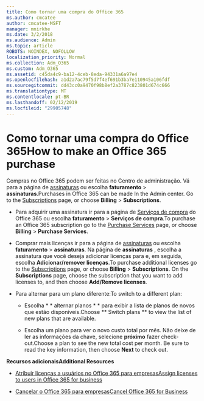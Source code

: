 ```yaml
---
title: Como tornar uma compra do Office 365
ms.author: cmcatee
author: cmcatee-MSFT
manager: mnirkhe
ms.date: 3/2/2018
ms.audience: Admin
ms.topic: article
ROBOTS: NOINDEX, NOFOLLOW
localization_priority: Normal
ms.collection: Adm_O365
ms.custom: Adm_O365
ms.assetid: c45da4c9-ba12-4ceb-8eda-94331a6a97e4
ms.openlocfilehash: a1d2a7ac79f5d7f4ef691b3ba7e110945a106fdf
ms.sourcegitcommit: dd43cc0a9470f98b8ef2a3787c823801d674c666
ms.translationtype: MT
ms.contentlocale: pt-BR
ms.lasthandoff: 02/12/2019
ms.locfileid: "29905748"
---
```

# <a name="how-to-make-an-office-365-purchase"></a><span data-ttu-id="0b4a7-102">Como tornar uma compra do Office 365</span><span class="sxs-lookup"><span data-stu-id="0b4a7-102">How to make an Office 365 purchase</span></span>

<span data-ttu-id="0b4a7-p101">Compras no Office 365 podem ser feitas no Centro de administração. Vá para a página de [assinaturas](https://go.microsoft.com/fwlink/p/?linkid=842054) ou escolha **faturamento** \> **assinaturas**.</span><span class="sxs-lookup"><span data-stu-id="0b4a7-p101">Purchases in Office 365 can be made In the Admin center. Go to the [Subscriptions](https://go.microsoft.com/fwlink/p/?linkid=842054) page, or choose **Billing** \> **Subscriptions**.</span></span>
  
- <span data-ttu-id="0b4a7-105">Para adquirir uma assinatura ir para a página de [Serviços de compra](https://go.microsoft.com/fwlink/p/?linkid=868433) do Office 365 ou escolha **faturamento** \> **Serviços de compra**.</span><span class="sxs-lookup"><span data-stu-id="0b4a7-105">To purchase an Office 365 subscription go to the [Purchase Services](https://go.microsoft.com/fwlink/p/?linkid=868433) page, or choose **Billing** \> **Purchase Services**.</span></span>
    
- <span data-ttu-id="0b4a7-p102">Comprar mais licenças ir para a página de [assinaturas](https://go.microsoft.com/fwlink/p/?linkid=842054) ou escolha **faturamento** \> **assinaturas**. Na página de **assinaturas** , escolha a assinatura que você deseja adicionar licenças para e, em seguida, escolha **Adicionar/remover licenças**.</span><span class="sxs-lookup"><span data-stu-id="0b4a7-p102">To purchase additional licenses go to the [Subscriptions](https://go.microsoft.com/fwlink/p/?linkid=842054) page, or choose **Billing** \> **Subscriptions**. On the **Subscriptions** page, choose the subscription that you want to add licenses to, and then choose **Add/Remove licenses**.</span></span>
    
- <span data-ttu-id="0b4a7-108">Para alternar para um plano diferente:</span><span class="sxs-lookup"><span data-stu-id="0b4a7-108">To switch to a different plan:</span></span>
    
  - <span data-ttu-id="0b4a7-109">Escolha \* \* alternar planos \* \* para exibir a lista de planos de novos que estão disponíveis.</span><span class="sxs-lookup"><span data-stu-id="0b4a7-109">Choose \*\* Switch plans \*\* to view the list of new plans that are available.</span></span> 
    
  - <span data-ttu-id="0b4a7-p103">Escolha um plano para ver o novo custo total por mês. Não deixe de ler as informações da chave, selecione **próximo** fazer check-out.</span><span class="sxs-lookup"><span data-stu-id="0b4a7-p103">Choose a plan to see the new total cost per month. Be sure to read the key information, then choose **Next** to check out.</span></span> 
    
 <span data-ttu-id="0b4a7-112">**Recursos adicionais**</span><span class="sxs-lookup"><span data-stu-id="0b4a7-112">**Additional Resources**</span></span>
  
- [<span data-ttu-id="0b4a7-113">Atribuir licenças a usuários no Office 365 para empresas</span><span class="sxs-lookup"><span data-stu-id="0b4a7-113">Assign licenses to users in Office 365 for business</span></span>](https://support.office.com/article/997596b5-4173-4627-b915-36abac6786dc)
    
- [<span data-ttu-id="0b4a7-114">Cancelar o Office 365 para empresas</span><span class="sxs-lookup"><span data-stu-id="0b4a7-114">Cancel Office 365 for Business</span></span>](https://support.office.com/article/b1bc0bef-4608-4601-813a-cdd9f746709a)
    

